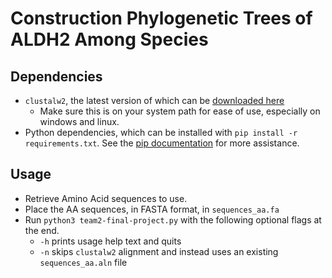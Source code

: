 # Construction Phylogenetic Trees of ALDH2 Among Species

## Dependencies

+ `clustalw2`, the latest version of which can be [downloaded here](http://www.clustal.org/download/current/)
    + Make sure this is on your system path for ease of use, especially on windows and linux.
+ Python dependencies, which can be installed with `pip install -r requirements.txt`. See the [pip documentation](https://pip.pypa.io/en/stable/quickstart/) for more assistance.

## Usage

+ Retrieve Amino Acid sequences to use.
+ Place the AA sequences, in FASTA format, in `sequences_aa.fa`
+ Run `python3 team2-final-project.py` with the following optional flags at the end.
    + `-h` prints usage help text and quits
    + `-n` skips `clustalw2` alignment and instead uses an existing `sequences_aa.aln` file